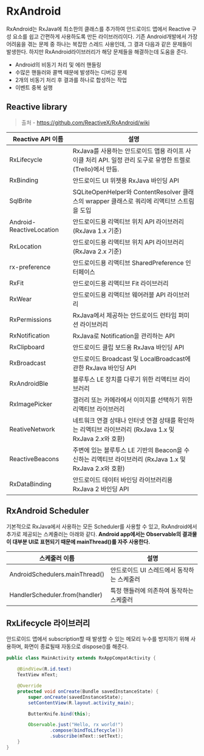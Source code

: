 # RxAndroid

RxAndroid는 RxJava에 최소한의 클래스를 추가하여 안드로이드 앱에서 Reactive 구성 요소를 쉽고 간편하게 사용하도록 만든 라이브러리이다. 기존 Android개발에서 가장 어려움을 겪는 문제 중 하나는 복잡한 스레드 사용인데, 그 결과 다음과 같은 문제들이 발생한다. 하지만 RxAndroid라이브러리가 해당 문제들을 해결하는데 도움을 준다.

- Android의 비동기 처리 및 에러 핸들링
- 수많은 핸들러와 콜백 때문에 발생하는 디버깅 문제
- 2개의 비동기 처리 후 결과를 하나로 합성하는 작업
- 이벤트 중복 실행




## Reactive library

> 출처 - https://github.com/ReactiveX/RxAndroid/wiki

| Reactive API 이름        | 설명                                                         |
| ------------------------ | ------------------------------------------------------------ |
| RxLifecycle              | RxJava를 사용하는 안드로이드 앱용 라이프 사이클 처리 API. 일정 관리 도구로 유명한 트렐로(Trello)에서 만듬. |
| RxBinding                | 안드로이드 UI 위젯용 RxJava 바인딩 API |
| SqlBrite                 | SQLiteOpenHelper와 ContentResolver 클래스의 wrapper 클래스로 쿼리에 리액티브 스트림을 도입 |
| Android-ReactiveLocation | 안드로이드용 리액티브 위치 API 라이브러리 (RxJava 1.x 기준) |
| RxLocation               | 안드로이드용 리액티브 위치 API 라이브러리 (RxJava 2.x 기준) |
| rx-preference            | 안드로이드용 리액티브 SharedPreference 인터페이스 |
| RxFit                    | 안드로이드용 리액티브 Fit 라이브러리 |
| RxWear                   | 안드로이드용 리액티브 웨어러블 API 라이브러리 |
| RxPermissions            | RxJava에서 제공하는 안드로이드 런타임 퍼미션 라이브러리 |
| RxNotification           | RxJava로 Notification을 관리하는 API |
| RxClipboard              | 안드로이드 클립 보드용 RxJava 바인딩 API |
| RxBroadcast              | 안드로이드 Broadcast 및 LocalBroadcast에 관한 RxJava 바인딩 API |
| RxAndroidBle             | 블루투스 LE 장치를 다루기 위한 리액티브 라이브러리 |
| RxImagePicker            | 갤러리 또는 카메라에서 이미지를 선택하기 위한 리액티브 라이브러리 |
| ReativeNetwork           | 네트워크 연결 상태나 인터넷 연결 상태를 확인하는 리액티브 라이브러리 (RxJava 1.x 및 RxJava 2.x와 호환) |
| ReactiveBeacons | 주변에 있는 블루투스 LE 기반의 Beacon을 수신하는 리액티브 라이브러리 (RxJava 1.x 및 RxJava 2.x와 호환) |
| RxDataBinding | 안드로이드 데이터 바인딩 라이브러리용 RxJava 2 바인딩 API |



## RxAndroid Scheduler

기본적으로 RxJava에서 사용하는 모든 Scheduler를 사용할 수 있고, RxAndroid에서 추가로 제공되는 스케줄러는 아래와 같다. **Android app에서는 Observable의 결과물이 대부분 UI로 표현되기 때문에 mainThread()를 자주 사용한다.**

| 스케줄러 이름                  | 설명                                       |
| ------------------------------ | ------------------------------------------ |
| AndroidSchedulers.mainThread() | 안드로이드 UI 스레드에서 동작하는 스케줄러 |
| HandlerScheduler.from(handler) | 특정 핸들러에 의존하여 동작하는 스케줄러   |



## RxLifecycle 라이브러리

안드로이드 앱에서 subscription할 때 발생할 수 있는 메모리 누수를 방지하기 위해 사용하며, 화면이 종료될때 자동으로 dispose()를 해준다.

```java
public class MainActivity extends RxAppCompatActivity {

    @BindView(R.id.text)
    TextView mText;

    @Override
    protected void onCreate(Bundle savedInstanceState) {
        super.onCreate(savedInstanceState);
        setContentView(R.layout.activity_main);

        ButterKnife.bind(this);

        Observable.just("Hello, rx world!")
                .compose(bindToLifecycle())
                .subscribe(mText::setText);
    }
}
```

